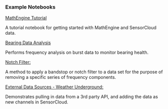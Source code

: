 ### Example Notebooks ###

[MathEngine Tutorial](http://nbviewer.ipython.org/github/LORD-MicroStrain/SensorCloud/blob/master/MathEngine/Example%20Notebooks/MathEngine_Tutorial.ipynb)

A tutorial notebook for getting started with MathEngine and SensorCloud data.

[Bearing Data Analysis](http://nbviewer.ipython.org/github/LORD-MicroStrain/SensorCloud/blob/master/MathEngine/Example%20Notebooks/Lab%20Bearing%20Analysis.ipynb)

Performs frequency analysis on burst data to monitor bearing health.

[Notch Filter:](http://nbviewer.ipython.org/github/LORD-MicroStrain/SensorCloud/blob/master/MathEngine/Example%20Notebooks/LORD%20Notch%20Filter.ipynb)

A method to apply a bandstop or notch filter to a data set for the purpose of removing a specific series of frequency components.

[External Data Sources - Weather Underground:](http://nbviewer.ipython.org/github/LORD-MicroStrain/SensorCloud/blob/master/MathEngine/Example%20Notebooks/External%20Data%20Sources%20-%20Weather%20Underground.ipynb)

Demonstrates pulling in data from a 3rd party API, and adding the data as new channels in SensorCloud.
